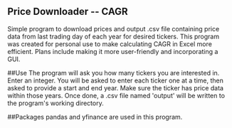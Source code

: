 ## Price Downloader -- CAGR
Simple program to download prices and output .csv file containing price data from last trading day of each year for desired tickers. 
This program was created for personal use to make calculating CAGR in Excel more efficient. Plans include making it more user-friendly and incorporating a GUI.

##Use
The program will ask you how many tickers you are interested in. Enter an integer.
You will be asked to enter each ticker one at a time, then asked to provide a start and end year. Make sure the ticker has price data within those years.
Once done, a .csv file named 'output' will be written to the program's working directory.

##Packages
pandas and yfinance are used in this program.

